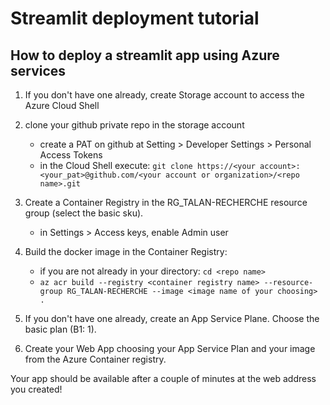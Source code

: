 #  Streamlit deployment tutorial
## How to deploy a streamlit app using Azure services

1. If you don't have one already, create Storage account to access the Azure Cloud Shell

2. clone your github private repo in the storage account
    - create a PAT on github at Setting > Developer Settings > Personal Access Tokens
    - in the Cloud Shell execute: `git clone https://<your account>:<your_pat>@github.com/<your account or organization>/<repo name>.git`

3. Create a Container Registry in the RG_TALAN-RECHERCHE resource group (select the basic sku).
    - in Settings > Access keys,  enable Admin user

4. Build the docker image in the Container Registry:
    - if you are not already in your directory: `cd <repo name>`
    - `az acr build --registry <container registry name> --resource-group RG_TALAN-RECHERCHE --image <image name of your choosing> . `

5. If you don't have one already, create an App Service Plane. Choose the basic plan (B1: 1).

6. Create your Web App choosing your App Service Plan and your image from the Azure Container registry. 

Your app should be available after a couple of minutes at the web address you created!


